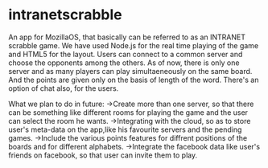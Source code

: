 intranetscrabble
================

An app for MozillaOS, that basically can be referred to as an INTRANET scrabble game.
We have used Node.js for the real time playing of the game and HTML5 for the layout.
Users can connect to a common server and choose the opponents among the others.
As of now, there is only one server and as many players can play simultaeneously on the same board.
And the points are given only on the basis of length of the word.
There's an option of chat also, for the users.

What we plan to do in future:
->Create more than one server, so that there can be something like different rooms for playing the game and the user can
select the room he wants.
->Integrating with the cloud, so as to store user's meta-data on the app,like his favourite servers 
and the pending games. 
->Include the various points features for diffrent positions of the boards and for different alphabets.
->Integrate the facebook data like user's friends on facebook, so that user can invite them to play.
